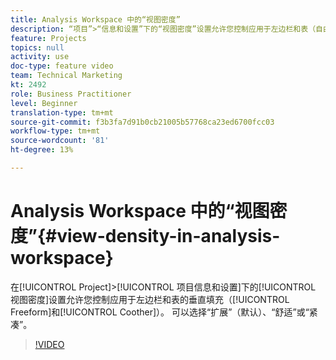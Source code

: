 ```yaml
---
title: Analysis Workspace 中的“视图密度”
description: “项目”>“信息和设置”下的“视图密度”设置允许您控制应用于左边栏和表（自由格式和队列）的垂直填充。 可以选择“扩展”（默认）、“舒适”或“紧凑”。
feature: Projects
topics: null
activity: use
doc-type: feature video
team: Technical Marketing
kt: 2492
role: Business Practitioner
level: Beginner
translation-type: tm+mt
source-git-commit: f3b3fa7d91b0cb21005b57768ca23ed6700fcc03
workflow-type: tm+mt
source-wordcount: '81'
ht-degree: 13%

---
```



# Analysis Workspace 中的“视图密度”{#view-density-in-analysis-workspace}

在[!UICONTROL Project]>[!UICONTROL 项目信息和设置]下的[!UICONTROL 视图密度]设置允许您控制应用于左边栏和表的垂直填充（[!UICONTROL Freeform]和[!UICONTROL Coother]）。 可以选择“扩展”（默认）、“舒适”或“紧凑”。

>[!VIDEO](https://video.tv.adobe.com/v/25963/?quality=12)
